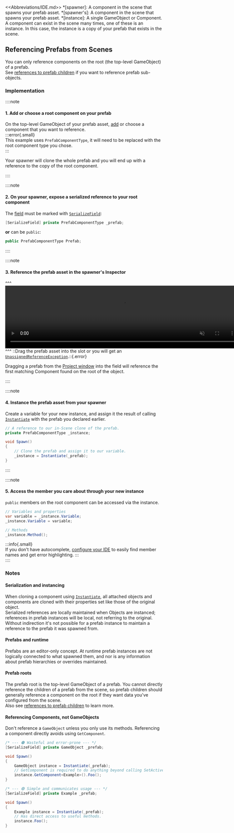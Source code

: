 <<Abbreviations/IDE.md>>
*[spawner]: A component in the scene that spawns your prefab asset.
*[spawner's]: A component in the scene that spawns your prefab asset.
*[instance]: A single GameObject or Component. A component can exist in the scene many times, one of these is an instance. In this case, the instance is a copy of your prefab that exists in the scene.
## Referencing Prefabs from Scenes

You can only reference components on the root (the top-level GameObject) of a prefab.  
See [references to prefab children](References%20To%20Prefab%20Children.md) if you want to reference prefab sub-objects.

### Implementation

::::note
#### 1. Add or choose a root component on your prefab
On the top-level GameObject of your prefab asset, [add](https://docs.unity3d.com/Manual/UsingComponents.html) or choose a component that you want to reference.  
:::error{.small}  
This example uses `PrefabComponentType`, it will need to be replaced with the root component type you chose.  
:::  

Your spawner will clone the whole prefab and you will end up with a reference to the copy of the root component.

::::

::::note  
#### 2. On your spawner, expose a serialized reference to your root component
The [field](https://learn.microsoft.com/en-us/dotnet/csharp/programming-guide/classes-and-structs/fields) must be marked with [`SerializeField`](https://docs.unity3d.com/ScriptReference/SerializeField.html):  
```csharp
[SerializeField] private PrefabComponentType _prefab;
```

**or** can be `public`:  
```csharp
public PrefabComponentType Prefab;
```
::::

::::note  
#### 3. Reference the prefab asset in the spawner's Inspector

^^^
<video width="750" height="200" autoplay loop muted controls><source type="video/webm" src="https://unity.huh.how/Video/prefab-references.webm"></video>
^^^ ::Drag the prefab asset into the slot or you will get an [`UnassignedReferenceException`](../Common%20Errors/Runtime%20Exceptions/UnassignedReferenceException.md).::{.error}

Dragging a prefab from the [Project window](https://docs.unity3d.com/Manual/ProjectView.html) into the field will reference the first matching Component found on the root of the object.

::::  

::::note  
#### 4. Instance the prefab asset from your spawner
Create a variable for your new instance, and assign it the result of calling [`Instantiate`](https://docs.unity3d.com/ScriptReference/Object.Instantiate.html) with the prefab you declared earlier.
```csharp
// A reference to our in-Scene clone of the prefab.
private PrefabComponentType _instance;

void Spawn()
{
    // Clone the prefab and assign it to our variable.
    _instance = Instantiate(_prefab);
}
```
::::  

::::note  
#### 5. Access the member you care about through your new instance
`public` members on the root component can be accessed via the instance.
```csharp
// Variables and properties
var variable = _instance.Variable;
_instance.Variable = variable;

// Methods
_instance.Method();
```
:::info{.small}  
If you don't have autocomplete, [configure your IDE](../IDE%20Configuration.md) to easily find member names and get error highlighting. 
:::  
::::  

### Notes
#### Serialization and instancing
When cloning a component using [`Instantiate`](https://docs.unity3d.com/ScriptReference/Object.Instantiate.html), all attached objects and components are cloned with their properties set like those of the original object.  
Serialized references are locally maintained when Objects are instanced; references in prefab instances will be local, not referring to the original. Without indirection it's not possible for a prefab instance to maintain a reference to the prefab it was spawned from.

#### Prefabs and runtime
Prefabs are an editor-only concept. At runtime prefab instances are not logically connected to what spawned them, and nor is any information about prefab hierarchies or overrides maintained.

#### Prefab roots
The prefab root is the top-level GameObject of a prefab. You cannot directly reference the children of a prefab from the scene, so prefab children should generally reference a component on the root if they want data you've configured from the scene.  
Also see [references to prefab children](References%20To%20Prefab%20Children.md) to learn more.

#### Referencing Components, not GameObjects
Don't reference a `GameObject` unless you only use its methods. Referencing a component directly avoids using `GetComponent`.

```csharp
/* --- 🟠 Wasteful and error-prone --- */
[SerializeField] private GameObject _prefab;

void Spawn()
{
    GameObject instance = Instantiate(_prefab);
    // GetComponent is required to do anything beyond calling SetActive.
    instance.GetComponent<Example>().Foo();
}

/* --- 🟢 Simple and communicates usage --- */
[SerializeField] private Example _prefab;

void Spawn()
{
    Example instance = Instantiate(_prefab);
    // Has direct access to useful methods.
    instance.Foo();
}
```
